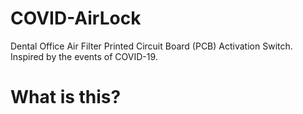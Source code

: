 # COVID-AirLock
Dental Office Air Filter Printed Circuit Board (PCB) Activation Switch. Inspired by the events of COVID-19.

<h1>What is this?</h1>
